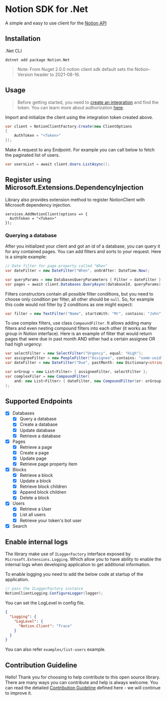 # Notion SDK for .Net

A simple and easy to use client for the [Notion API](https://developers.notion.com)

## Installation

.Net CLI

```
dotnet add package Notion.Net
```

> Note: From Nuget 2.0.0 notion client sdk default sets the Notion-Version header to 2021-08-16.

## Usage

> Before getting started, you need to [create an integration](https://www.notion.com/my-integrations) and find the token. You can learn more about authorization [here](https://developers.notion.com/docs/authorization).

Import and initialize the client using the integration token created above.

```csharp
var client = NotionClientFactory.Create(new ClientOptions
{
    AuthToken = "<Token>"
});
```

Make A request to any Endpoint. For example you can call below to fetch the paginated list of users.

```csharp
var usersList = await client.Users.ListAsync();
```

## Register using Microsoft.Extensions.DependencyInjection

Library also provides extension method to register NotionClient with Microsoft dependency injection.

```
services.AddNotionClient(options => {
  AuthToken = "<Token>"
});
```

### Querying a database

After you initialized your client and got an id of a database, you can query it for any contained pages. You can add filters and sorts to your request. Here is a simple example:

```C#
// Date filter for page property called "When"
var dateFilter = new DateFilter("When", onOrAfter: DateTime.Now);

var queryParams = new DatabasesQueryParameters { Filter = dateFilter };
var pages = await client.Databases.QueryAsync(databaseId, queryParams);
```

Filters constructors contain all possible filter conditions, but you need to choose only condition per filter, all other should be `null`. So, for example this code would not filter by 2 conditions as one might expect:

```C#
var filter = new TextFilter("Name", startsWith: "Mr", contains: "John"); // WRONG FILTER USAGE

```

To use complex filters, use class `CompoundFilter`. It allows adding many filters and even nesting compound filters into each other (it works as filter group in Notion interface). Here is an example of filter that would return pages that were due in past month AND either had a certain assignee OR had high urgency:

```C#
var selectFilter = new SelectFilter("Urgency", equal: "High");
var assigneeFilter = new PeopleFilter("Assignee", contains: "some-uuid");
var dateFilter = new DateFilter("Due", pastMonth: new Dictionary<string, object>());

var orGroup = new List<Filter> { assigneeFilter, selectFilter };
var complexFiler = new CompoundFilter(
    and: new List<Filter> { dateFilter, new CompoundFilter(or: orGroup) }
);
```

## Supported Endpoints

- [x] Databases
  - [x] Query a database
  - [x] Create a database
  - [x] Update database
  - [x] Retrieve a database
- [x] Pages
  - [x] Retrieve a page
  - [x] Create a page
  - [x] Update page
  - [x] Retrieve page property item
- [x] Blocks
  - [x] Retrieve a block
  - [x] Update a block
  - [x] Retrieve block children
  - [x] Append block children
  - [x] Delete a block
- [x] Users
  - [x] Retrieve a User
  - [x] List all users
  - [x] Retrieve your token's bot user
- [x] Search

## Enable internal logs
The library make use of `ILoggerFactory` interface exposed by `Microsoft.Extensions.Logging`. Which allow you to have ability to enable the internal logs when developing application to get additional information.

To enable logging you need to add the below code at startup of the application.

```csharp
// pass the ILoggerFactory instance
NotionClientLogging.ConfigureLogger(logger);

```

You can set the LogLevel in config file.
```json
{
  "Logging": {
    "LogLevel": {
      "Notion.Client": "Trace"
    }
  }
}
```

You can also refer `examples/list-users` example.

## Contribution Guideline

Hello! Thank you for choosing to help contribute to this open source library. There are many ways you can contribute and help is always welcome. You can read the detailed [Contribution Guideline](https://github.com/notion-dotnet/notion-sdk-net/blob/main/CONTRIBUTING.md) defined here - we will continue to improve it.
